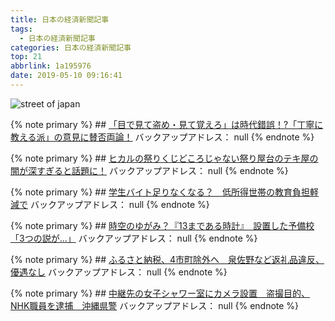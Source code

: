 ```yaml
---
title: 日本の経済新聞記事
tags:
  - 日本の経済新聞記事
categories: 日本の経済新聞記事
top: 21
abbrlink: 1a195976
date: 2019-05-10 09:16:41
---
```

 ![street of japan](https://picsource-1259072117.cos.ap-tokyo.myqcloud.com/picsource/street%20of%20japan.jpeg)
 <!--more-->
{% note primary %}
    ## [「目で見て盗め・見て覚えろ」は時代錯誤！?「丁寧に教える派」の意見に賛否両論！](https://shachiku.org/archives/560)
    バックアップアドレス： null
{% endnote %}



{% note primary %}
    ## [ヒカルの祭りくじどころじゃない祭り屋台のテキ屋の闇が深すぎると話題に！](https://kogusoku.com/archives/16772)
    バックアップアドレス： null
{% endnote %}



{% note primary %}
    ## [学生バイト足りなくなる？　低所得世帯の教育負担軽減で](https://www.asahi.com/articles/ASM574169M57UTIL01D.html)
    バックアップアドレス： null
{% endnote %}



{% note primary %}
    ## [時空のゆがみ？『13まである時計』　設置した予備校「3つの説が…」](https://withnews.jp/article/f0170113002qq000000000000000W00o10101qq000014508A)
    バックアップアドレス： null
{% endnote %}



{% note primary %}
    ## [ふるさと納税、4市町除外へ　泉佐野など返礼品違反、優遇なし](https://news.yahoo.co.jp/pickup/6322828)
    バックアップアドレス： null
{% endnote %}



{% note primary %}
    ## [中継先の女子シャワー室にカメラ設置　盗撮目的、NHK職員を逮捕　沖縄県警](https://www.okinawatimes.co.jp/articles/-/136888)
    バックアップアドレス： null
{% endnote %}